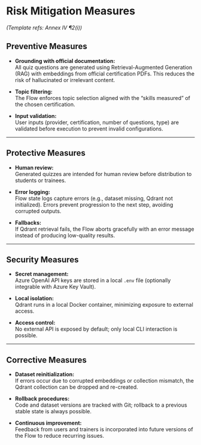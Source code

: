 # Risk Mitigation Measures

*(Template refs: Annex IV ¶2(i))*  

## Preventive Measures

- **Grounding with official documentation:**  
  All quiz questions are generated using Retrieval-Augmented Generation (RAG) with embeddings from official certification PDFs. This reduces the risk of hallucinated or irrelevant content.  

- **Topic filtering:**  
  The Flow enforces topic selection aligned with the “skills measured” of the chosen certification.  

- **Input validation:**  
  User inputs (provider, certification, number of questions, type) are validated before execution to prevent invalid configurations.  

---

## Protective Measures

- **Human review:**  
  Generated quizzes are intended for human review before distribution to students or trainees.  

- **Error logging:**  
  Flow state logs capture errors (e.g., dataset missing, Qdrant not initialized). Errors prevent progression to the next step, avoiding corrupted outputs.  

- **Fallbacks:**  
  If Qdrant retrieval fails, the Flow aborts gracefully with an error message instead of producing low-quality results.  

---

## Security Measures

- **Secret management:**  
  Azure OpenAI API keys are stored in a local `.env` file (optionally integrable with Azure Key Vault).  

- **Local isolation:**  
  Qdrant runs in a local Docker container, minimizing exposure to external access.  

- **Access control:**  
  No external API is exposed by default; only local CLI interaction is possible.  

---

## Corrective Measures

- **Dataset reinitialization:**  
  If errors occur due to corrupted embeddings or collection mismatch, the Qdrant collection can be dropped and re-created.  

- **Rollback procedures:**  
  Code and dataset versions are tracked with Git; rollback to a previous stable state is always possible.  

- **Continuous improvement:**  
  Feedback from users and trainers is incorporated into future versions of the Flow to reduce recurring issues.  
